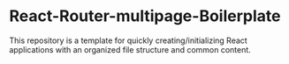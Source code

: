 # React-Router-multipage-Boilerplate
This repository is a template for quickly creating/initializing React applications with an organized file structure and common content.
